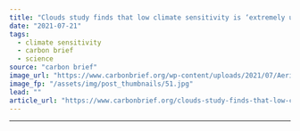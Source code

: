 ```yaml
---
title: "Clouds study finds that low climate sensitivity is ‘extremely unlikely’"
date: "2021-07-21"
tags: 
  - climate sensitivity
  - carbon brief
  - science
source: "carbon brief"
image_url: "https://www.carbonbrief.org/wp-content/uploads/2021/07/Aerial-of-clouds-in-a-blue-sky_GKBCHW-583x372.jpg"
image_fp: "/assets/img/post_thumbnails/51.jpg"
lead: ""
article_url: "https://www.carbonbrief.org/clouds-study-finds-that-low-climate-sensitivity-is-extremely-unlikely"
---
```


---
